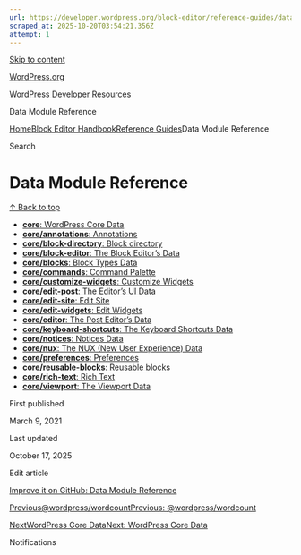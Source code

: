 ```yaml
---
url: https://developer.wordpress.org/block-editor/reference-guides/data
scraped_at: 2025-10-20T03:54:21.356Z
attempt: 1
---
```


[Skip to content](https://developer.wordpress.org/block-editor/reference-guides/data/#wp--skip-link--target)

[WordPress.org](https://wordpress.org/)

[WordPress Developer Resources](https://developer.wordpress.org/)

Data Module Reference


[Home](https://developer.wordpress.org/)[Block Editor Handbook](https://developer.wordpress.org/block-editor/)[Reference Guides](https://developer.wordpress.org/block-editor/reference-guides/)Data Module Reference

Search

# Data Module Reference

[↑ Back to top](https://developer.wordpress.org/block-editor/reference-guides/data/#wp--skip-link--target)

- [**core**: WordPress Core Data](https://developer.wordpress.org/block-editor/reference-guides/data/data-core/)
- [**core/annotations**: Annotations](https://developer.wordpress.org/block-editor/reference-guides/data/data-core-annotations/)
- [**core/block-directory**: Block directory](https://developer.wordpress.org/block-editor/reference-guides/data/data-core-block-directory/)
- [**core/block-editor**: The Block Editor’s Data](https://developer.wordpress.org/block-editor/reference-guides/data/data-core-block-editor/)
- [**core/blocks**: Block Types Data](https://developer.wordpress.org/block-editor/reference-guides/data/data-core-blocks/)
- [**core/commands**: Command Palette](https://developer.wordpress.org/block-editor/reference-guides/data/data-core-commands/)
- [**core/customize-widgets**: Customize Widgets](https://developer.wordpress.org/block-editor/reference-guides/data/data-core-customize-widgets/)
- [**core/edit-post**: The Editor’s UI Data](https://developer.wordpress.org/block-editor/reference-guides/data/data-core-edit-post/)
- [**core/edit-site**: Edit Site](https://developer.wordpress.org/block-editor/reference-guides/data/data-core-edit-site/)
- [**core/edit-widgets**: Edit Widgets](https://developer.wordpress.org/block-editor/reference-guides/data/data-core-edit-widgets/)
- [**core/editor**: The Post Editor’s Data](https://developer.wordpress.org/block-editor/reference-guides/data/data-core-editor/)
- [**core/keyboard-shortcuts**: The Keyboard Shortcuts Data](https://developer.wordpress.org/block-editor/reference-guides/data/data-core-keyboard-shortcuts/)
- [**core/notices**: Notices Data](https://developer.wordpress.org/block-editor/reference-guides/data/data-core-notices/)
- [**core/nux**: The NUX (New User Experience) Data](https://developer.wordpress.org/block-editor/reference-guides/data/data-core-nux/)
- [**core/preferences**: Preferences](https://developer.wordpress.org/block-editor/reference-guides/data/data-core-preferences/)
- [**core/reusable-blocks**: Reusable blocks](https://developer.wordpress.org/block-editor/reference-guides/data/data-core-reusable-blocks/)
- [**core/rich-text**: Rich Text](https://developer.wordpress.org/block-editor/reference-guides/data/data-core-rich-text/)
- [**core/viewport**: The Viewport Data](https://developer.wordpress.org/block-editor/reference-guides/data/data-core-viewport/)

First published

March 9, 2021

Last updated

October 17, 2025

Edit article

[Improve it on GitHub: Data Module Reference](https://github.com/WordPress/gutenberg/edit/trunk/docs/reference-guides/data/README.md)

[Previous@wordpress/wordcountPrevious: @wordpress/wordcount](https://developer.wordpress.org/block-editor/reference-guides/packages/packages-wordcount/)

[NextWordPress Core DataNext: WordPress Core Data](https://developer.wordpress.org/block-editor/reference-guides/data/data-core/)

Notifications